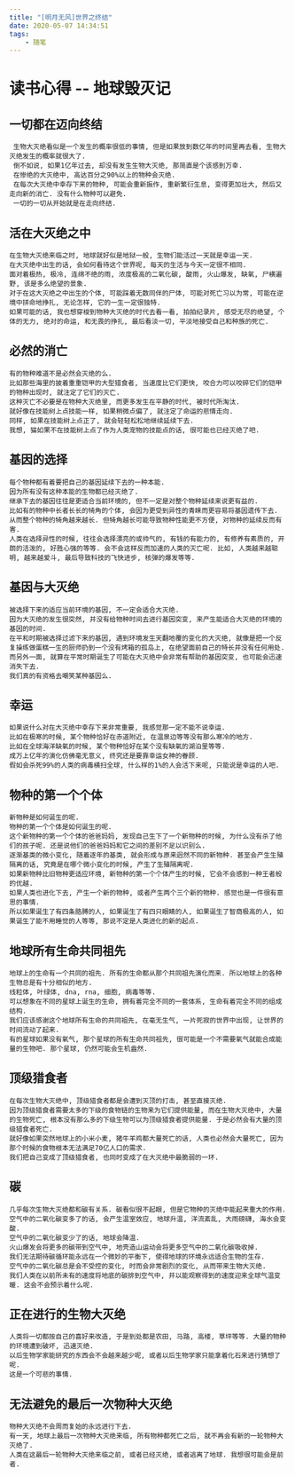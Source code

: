 ```yaml
---
title: "[明月无风]世界之终结"
date: 2020-05-07 14:34:51
tags:
    - 随笔
---
```


# 读书心得 -- 地球毁灭记

## 一切都在迈向终结
     生物大灭绝看似是一个发生的概率很低的事情, 但是如果放到数亿年的时间里再去看, 生物大灭绝发生的概率就很大了.
     倒不如说, 如果1亿年过去, 却没有发生生物大灭绝, 那简直是个该感到万幸.
     在惨绝的大灭绝中, 高达百分之90%以上的物种会灭绝. 
     在每次大灭绝中幸存下来的物种, 可能会重新振作, 重新繁衍生息, 变得更加壮大, 然后又走向新的消亡. 没有什么物种可以避免.
     一切的一切从开始就是在走向终结.
  
## 活在大灭绝之中
    在生物大灭绝来临之时, 地球就好似是地狱一般, 生物们能活过一天就是幸运一天.
    在大灭绝中出生的话, 会如何看待这个世界呢, 每天的生活与今天一定很不相同.
    面对着极热, 极冷, 连绵不绝的雨, 浓度极高的二氧化碳, 酸雨, 火山爆发, 缺氧, 尸横遍野, 该是多么绝望的景象.
    对于在这大灭绝之中出生的个体, 可能踩着无数同伴的尸体, 可能对死亡习以为常, 可能在逆境中拼命地挣扎, 无论怎样, 它的一生一定很独特.
    如果可能的话, 我也想穿梭到物种大灭绝的时代去看一看, 拍拍纪录片, 感受无尽的绝望, 个体的无力, 绝对的命运, 和无畏的挣扎, 最后看淡一切, 平淡地接受自己和种族的死亡.

## 必然的消亡
    有的物种难道不是必然会灭绝的么.
    比如那些海里的披着重重铠甲的大型猎食者, 当速度比它们更快, 咬合力可以咬碎它们的铠甲的物种出现时, 就注定了它们的灭亡.
    这种灭亡不必要是在物种大灭绝里, 而更多发生在平静的时代, 被时代所淘汰.
    就好像在技能树上点技能一样, 如果稍微点偏了, 就注定了命运的悲情走向.
    同样, 如果在技能树上点正了, 就会轻轻松松地继续延续下去.
    我想, 猫如果不在技能树上点了作为人类宠物的技能点的话, 很可能也已经灭绝了吧.
    
## 基因的选择
    每个物种都有着要把自己的基因延续下去的一种本能.
    因为所有没有这种本能的生物都已经灭绝了.
    继承下去的基因往往是更适合当前环境的, 但不一定是对整个物种延续来说更有益的.
    比如有的物种中长者长长的犄角的个体, 会因为更受到异性的青睐而更容易将基因遗传下去. 从而整个物种的犄角越来越长. 但犄角越长可能导致物种性能更不方便, 对物种的延续反而有害.
    人类在选择异性的时候, 往往会选择漂亮的或帅气的, 有钱的有能力的, 有修养有素质的, 开朗的活泼的, 好胜心强的等等. 会不会这样反而加速的人类的灭亡呢. 比如, 人类越来越聪明, 越来越爱斗, 最后导致科技的飞快进步, 核弹的爆发等等.

## 基因与大灭绝
    被选择下来的适应当前环境的基因, 不一定会适合大灭绝.
    因为大灭绝的发生很突然, 并没有给物种时间去进行基因突变, 来产生能适合大灭绝的环境的基因的时间. 
    在平和时期被选择过滤下来的基因, 遇到环境发生天翻地覆的变化的大灭绝, 就像是把一个反复操练做蛋糕一生的厨师扔到一个没有烤箱的孤岛上, 在绝望面前自己的特长并没有任何用处.
    而另外一面, 就算在平常时期诞生了可能在大灭绝中会非常有帮助的基因突变, 也可能会迅速消失下去.
    我们真的有资格去嘲笑某种基因么.

## 幸运
    如果说什么对在大灭绝中幸存下来非常重要, 我感觉那一定不能不说幸运.
    比如在极寒的时候, 某个物种恰好在赤道附近, 在温泉边等等没有那么寒冷的地方.
    比如在全球海洋缺氧的时候, 某个物种恰好在某个没有缺氧的湖泊里等等.
    成万上亿年的演化仿佛毫无意义, 终究还是要靠幸运女神的眷顾.
    假如会杀死99%的人类的病毒横扫全球, 什么样的1%的人会活下来呢, 只能说是幸运的人吧.

    
## 物种的第一个个体
    新物种是如何诞生的呢. 
    物种的第一个个体是如何诞生的呢. 
    这个新物种的第一个个体的爸爸妈妈, 发现自己生下了一个新物种的时候, 为什么没有杀了他们的孩子呢. 还是说他们的爸爸妈妈和它之间的差别不足以识别么.
    逐渐基类的微小变化, 随着逐年的基类, 就会形成与原来迥然不同的新物种. 甚至会产生生殖隔离的话, 究竟是在哪个微小变化的时候, 产生了生殖隔离呢.
    如果新物种比旧物种更适应环境, 新物种的第一个个体产生的时候, 它会不会感到一种王者般的优越.
    如果人类也进化下去, 产生一个新的物种, 或者产生两个三个新的物种. 感觉也是一件很有意思的事情. 
    所以如果诞生了有四条胳膊的人, 如果诞生了有四只眼睛的人, 如果诞生了智商极高的人, 如果诞生了能不用睡觉的人等等, 那说不定是人类进化的新的起点.



## 地球所有生命共同祖先
    地球上的生命有一个共同的祖先. 所有的生命都从那个共同祖先演化而来. 所以地球上的各种生物总是有十分相似的地方.
    线粒体, 叶绿体, dna, rna, 细胞, 病毒等等. 
    可以想象在不同的星球上诞生的生命, 拥有着完全不同的一套体系, 生命有着完全不同的组成结构.
    我们应该感谢这个地球所有生命的共同祖先, 在毫无生气, 一片死寂的世界中出现, 让世界的时间流动了起来.
    有的星球如果没有氧气, 那个星球的所有生命共同祖先, 很可能是一个不需要氧气就能合成能量的生物吧. 那个星球, 仍然可能会生机盎然.

## 顶级猎食者
    在每次生物大灭绝中, 顶级猎食者都是会遭到灭顶的打击, 甚至直接灭绝.
    因为顶级猎食者需要太多的下级的食物链的生物来为它们提供能量, 而在生物大灭绝中, 大量的生物死亡, 根本没有那么多的下级生物可以为顶级猎食者提供能量. 于是必然会有大量的顶级猎食者死亡.
    就好像如果突然地球上的小米小麦, 猪牛羊鸡都大量死亡的话, 人类也必然会大量死亡, 因为那个时候的食物根本无法满足70亿人口的需求.
    我们把自己变成了顶级猎食者, 也同时变成了在大灭绝中最脆弱的一环.   


## 碳
    几乎每次生物大灭绝都和碳有关系. 碳看似很不起眼, 但是它物种的灭绝中能起来重大的作用.
    空气中的二氧化碳变多了的话, 会产生温室效应, 地球升温, 洋流紊乱, 大雨磅礴, 海水会变酸.  
    空气中的二氧化碳变少了的话, 地球会降温.
    火山爆发会将更多的碳带到空气中, 地壳造山运动会将更多空气中的二氧化碳吸收掉.
    我们无法期待碳循环能永远在一个微妙的平衡下, 使得地球的环境永远适合生物的生存.
    空气中的二氧化碳总是会不受控的变化, 时而会非常剧烈的变化, 从而带来生物大灭绝.
    我们人类在以前所未有的速度将地底的碳排到空气中, 并以能观察得到的速度迎来全球气温变暖. 这会不会预示着什么呢.


## 正在进行的生物大灭绝
    人类将一切都按自己的喜好来改造, 于是到处都是农田, 马路, 高楼, 草坪等等. 大量的物种的环境遭到破坏, 迅速灭绝.
    以后生物学家能研究的东西会不会越来越少呢, 或者以后生物学家只能拿着化石来进行猜想了呢.
    这是一个可悲的事情.

## 无法避免的最后一次物种大灭绝
    物种大灭绝不会周而复始的永远进行下去.
    有一天, 地球上最后一次物种大灭绝来临, 所有物种都死亡之后, 就不再会有新的一轮物种大灭绝了.
    人类在这最后一轮物种大灭绝来临之前, 或者已经灭绝, 或者逃离了地球. 我想很可能会是前者.
 



